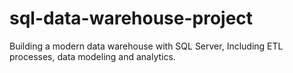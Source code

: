 # sql-data-warehouse-project
Building a modern data warehouse with SQL Server, Including ETL processes, data modeling and analytics.
